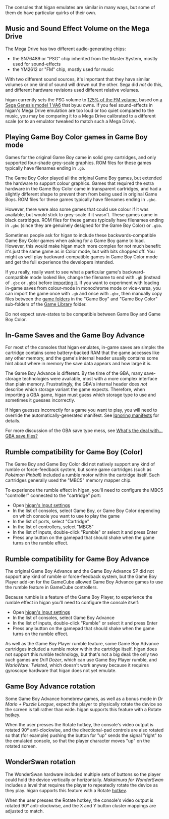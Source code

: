 The consoles that higan emulates
are similar in many ways,
but some of them do have particular quirks of their own.

Music and Sound Effect Volume on the Mega Drive
-----------------------------------------------

The Mega Drive has two different audio-generating chips:

  - the SN76489 or "PSG" chip
    inherited from the Master System,
    mostly used for sound-effects
  - the YM2612 or "FM" chip,
    mostly used for music

With two different sound sources,
it's important that they have similar volumes
or one kind of sound will drown out the other.
Sega did *not* do this,
and different hardware revisions
used different relative volumes.

higan currently
sets the PSG volume to [125% of the FM volume][vol],
based on [a Sega Genesis model 1 VA6][va6] that byuu owns.
If you feel sound-effects in higan's Mega Drive emulation
are too loud or too quiet compared to the music,
you may be comparing it
to a Mega Drive calibrated to a different scale
(or to an emulator tweaked to match such a Mega Drive).

[vol]: https://helmet.kafuka.org/byuubackup2/viewtopic.php@f=4&t=1235&start=140.html#p42482
[va6]: https://helmet.kafuka.org/byuubackup2/viewtopic.php@f=4&t=1235&start=130.html#p42195

Playing Game Boy Color games in Game Boy mode
---------------------------------------------

Games for the original Game Boy
came in solid grey cartridges,
and only supported four-shade grey-scale graphics.
ROM files for these games
typically have filenames ending in `.gb`.

The Game Boy Color played all the original Game Boy games,
but extended the hardware to support colour graphics.
Games that required
the extra hardware in the Game Boy Color
came in transparent cartridges,
and had a slightly different shape
to prevent them from being used in original Game Boys.
ROM files for these games
typically have filenames ending in `.gbc`.

However,
there were also some games
that could use colour if it was available,
but would stick to grey-scale if it wasn't.
These games came in black cartridges.
ROM files for these games
typically have filenames ending in `.gbc`
(since they are genuinely designed for the Game Boy Color)
or `.gbb`.

Sometimes people ask
for higan to include these backwards-compatible Game Boy Color games
when asking for a Game Boy game to load.
However,
this would make higan much more complex
for not much benefit:
it's just the same game as in Color mode,
but with bits chopped off.
You might as well play backward-compatible games
in Game Boy Color mode
and get the full experience the developers intended.

If you really, really want to see
what a particular game's backward-compatible mode looked like,
change the filename to end with `.gb`
(instead of `.gbc` or `.gbb`)
before [importing it](guides/import.md).
If you want to experiment
with loading in-game saves from colour-mode in monochrome mode
or vice-versa,
you can import the game once with `.gb`
and once with `.gbc`,
then manually copy files between the
[game folders](concepts/game-folders.md)
in the "Game Boy" and "Game Boy Color" sub-folders
of the [Game Library](concepts/game-library.md) folder.

Do not expect save-states to be compatible between
Game Boy and Game Boy Color.

In-Game Saves and the Game Boy Advance
--------------------------------------

For most of the consoles that higan emulates,
in-game saves are simple:
the cartridge contains some battery-backed RAM
that the game accesses like any other memory,
and the game's internal header usually contains some hint
about where in memory the save data appears
and how large it is.

The Game Boy Advance is different.
By the time of the GBA,
many save-storage technologies were available,
most with a more complex interface than plain memory.
Frustratingly, the GBA's internal header
does *not* describe which storage variant the game expects.
Therefore,
when importing a GBA game,
higan must guess which storage type to use
and sometimes it guesses incorrectly.

If higan guesses incorrectly for a game you want to play,
you will need to override the automatically-generated manifest.
See [Ignoring manifests](concepts/manifests.md#ignoring-manifests)
for details.

For more discussion of the GBA save type mess,
see [What's the deal with... GBA save files?][gbasaves]

[gbasaves]: http://zork.net/~st/jottings/GBA_saves.html

Rumble compatibility for Game Boy (Color)
-----------------------------------------

The Game Boy and Game Boy Color did not natively support
any kind of rumble or force-feedback system,
but some game cartridges (such as *Pokémon Pinball*)
included a rumble motor within the cartridge itself.
Such cartridges generally used the "MBC5" memory mapper chip.

To experience the rumble effect in higan,
you'll need to configure the MBC5 "controller"
connected to the "cartridge" port:

  - Open
    [higan's Input settings](interface/higan-settings.md#input)
  - In the list of consoles,
    select Game Boy, or Game Boy Color
    depending on which console you want to use to play the game
  - In the list of ports,
    select "Cartridge"
  - In the list of controllers,
    select "MBC5"
  - In the list of inputs,
    double-click "Rumble"
    or select it and press Enter
  - Press any button on the gamepad that should shake
    when the game turns on the rumble effect.

Rumble compatibility for Game Boy Advance
-----------------------------------------

The original Game Boy Advance
and the Game Boy Advance SP
did not support any kind of rumble or force-feedback system,
but the Game Boy Player add-on for the GameCube
allowed Game Boy Advance games
to use the rumble feature in GameCube controllers.

Because rumble is a feature of the Game Boy Player,
to experience the rumble effect in higan
you'll need to configure the console itself:

  - Open
    [higan's Input settings](interface/higan-settings.md#input)
  - In the list of consoles,
    select Game Boy Advance
  - In the list of inputs,
    double-click "Rumble"
    or select it and press Enter
  - Press any button on the gamepad that should shake
    when the game turns on the rumble effect.

As well as the Game Boy Player rumble feature,
some Game Boy Advance cartridges
included a rumble motor within the cartridge itself.
higan does not support this rumble technology,
but that's not a big deal:
the only two such games are *Drill Dozer*,
which can use Game Boy Player rumble,
and *WarioWare: Twisted*,
which doesn't work anyway
because it requires gyroscope hardware
that higan does not yet emulate.

Game Boy Advance rotation
-------------------------

Some Game Boy Advance homebrew games,
as well as a bonus mode in *Dr Mario + Puzzle League*,
expect the player to physically rotate the device
so the screen is tall rather than wide.
higan supports this feature with
a Rotate [hotkey](interface/higan-settings.md#hotkeys).

When the user presses the Rotate hotkey,
the console's video output is rotated 90° anti-clockwise,
and the directional-pad controls are also rotated
so that (for example) pushing the button for "up"
sends the signal "right" to the emulated console,
so that the player character moves "up" on the rotated screen.

WonderSwan rotation
-------------------

The WonderSwan hardware
included multiple sets of buttons
so the player could hold the device
vertically or horizontally.
*Makaimura for WonderSwan* includes a level
that requires the player to repeatedly rotate
the device as they play.
higan supports this feature with
a Rotate [hotkey](interface/higan-settings.md#hotkeys).

When the user presses the Rotate hotkey,
the console's video output is rotated 90° anti-clockwise,
and the X and Y button cluster mappings
are adjusted to match.
